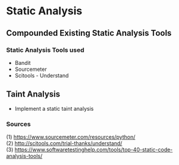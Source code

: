 # Static Analysis 

## Compounded Existing Static Analysis Tools

### Static Analysis Tools used
* Bandit
* Sourcemeter
* Scitools - Understand

## Taint Analysis
* Implement a static taint analysis

### Sources
(1) https://www.sourcemeter.com/resources/python/ <br/>
(2) http://scitools.com/trial-thanks/understand/ <br/>
(3) https://www.softwaretestinghelp.com/tools/top-40-static-code-analysis-tools/ <br/>
